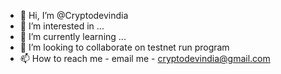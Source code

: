 - 👋 Hi, I’m @Cryptodevindia
- 👀 I’m interested in ...
- 🌱 I’m currently learning ...
- 💞️ I’m looking to collaborate on testnet run program
- 📫 How to reach me - email me - cryptodevindia@gmail.com

<!---
Cryptodevindia/Cryptodevindia is a ✨ special ✨ repository because its `README.md` (this file) appears on your GitHub profile.
You can click the Preview link to take a look at your changes.
--->
